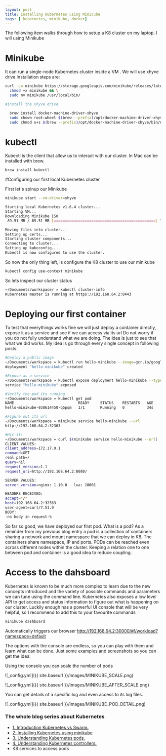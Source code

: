```yaml
---
layout: post
title: Installing Kubernetes using Minicube
tags: [ kubernetes, minikube, docker]
---
```


The following item  walks through how to setup a K8 cluster on my laptop.
I will using Minikube

# Minikube

It can run a single-node Kubernetes cluster inside a VM . We will use xhyve drive
Installation steps are:

```bash
curl -Lo minikube https://storage.googleapis.com/minikube/releases/latest/minikube-darwin-amd64 && \
  chmod +x minikube && \
  sudo mv minikube /usr/local/bin/

#install the xhyve drive

  brew install docker-machine-driver-xhyve
  sudo chown root:wheel $(brew --prefix)/opt/docker-machine-driver-xhyve/bin/docker-machine-driver-xhyve
  sudo chmod u+s $(brew --prefix)/opt/docker-machine-driver-xhyve/bin/docker-machine-driver-xhyve
```

# kubectl

Kubectl is the client that allow us to interact with our cluster. In Mac can be installed with brew.

```bash
brew install kubectl
```

#Configuring our first local Kubernetes cluster

First let´s spinup our Minikube

```bash
minikube start --vm-driver=xhyve

Starting local Kubernetes v1.6.4 cluster...
Starting VM...
Downloading Minikube ISO
 89.51 MB / 89.51 MB [==============================================] 100.00% 0s

Moving files into cluster...
Setting up certs...
Starting cluster components...
Connecting to cluster...
Setting up kubeconfig...
Kubectl is now configured to use the cluster.
```

So now the only thing left, is configure the K8 cluster to use our minikube

```bash
kubectl config use-context minikube
```

So lets inspect our cluster status

```bash
~/Documents/workspace/ » kubectl cluster-info
Kubernetes master is running at https://192.168.64.2:8443
```

# Deploying our first container

To test that everythings works fine we will just deploy a container directly, expose it as a service and see if we can access via its url
Do not worry if you do not fully understand what we are doing. The idea is just to see that what we did works.
My idea is go through every single concept in following posts.

```bash
#Deploy a public image
~/Documents/workspace » kubectl run hello-minikube --image=gcr.io/google_containers/echoserver:1.4 --port=8080
deployment "hello-minikube" created

#Expose as a service
~/Documents/workspace » kubectl expose deployment hello-minikube --type=NodePort    
service "hello-minikube" exposed

#Verify the pod its running
~/Documents/workspace » kubectl get pod                                                          
NAME                             READY     STATUS    RESTARTS   AGE
hello-minikube-938614450-q5pqm   1/1       Running   0          34s

#Figure out its url
~/Documents/workspace » minikube service hello-minikube --url  
http://192.168.64.2:32363

#Hit it!
~/Documents/workspace » curl $(minikube service hello-minikube --url)
CLIENT VALUES:
client_address=172.17.0.1
command=GET
real path=/
query=nil
request_version=1.1
request_uri=http://192.168.64.2:8080/

SERVER VALUES:
server_version=nginx: 1.10.0 - lua: 10001

HEADERS RECEIVED:
accept=*/*
host=192.168.64.2:32363
user-agent=curl/7.51.0
BODY:
-no body in request-%
```

So far so good, we have deployed our first pod. What is a pod? As a reminder from my previous blog entry a pod is a collection of containers sharing a network and mount namespace that we can deploy in K8.
The containers share namespace, IP and ports. PODs can be reached even across different nodes within the cluster.
Keeping a relation one to one between pod and container is a good idea to reduce coupling.

# Access to the dahsboard

Kubernetes is known to be much more complex to learn due to the new concepts introduced and the variety of possible commands and parameters we can tune using the command line. Kubernetes also exposes a low level API to get access and status information to figure out what is happening on our cluster.  Luckily enough has a powerful UI console that will be very helpful, so I recommend to add this to your
favourite commands

```bash
minikube dashboard
```
Automatically triggers our browser http://192.168.64.2:30000/#!/workload?namespace=default

The options with the console are endless, so you can play with them and learn what can be done.
Just some examples and screenshots so you can get the idea:

Using the console you can scale the number of pods

![_config.yml]({{ site.baseurl }}/images/MINIKUBE_SCALE.png)

![_config.yml]({{ site.baseurl }}/images/MINIKUBE_AFTER_SCALE.png)

You can get details of a specific log and even access to its log files.

![_config.yml]({{ site.baseurl }}/images/MINIKUBE_POD_DETAIL.png)


### The whole blog series about Kubernetes

+ [1. Introduction Kubernetes vs Swarm.][1]
+ [2. Installing Kubernetes using minikube][2]
+ [3. Understanding Kubernetes pods.][3]
+ [4. Understanding Kubernetes controllers.][4]
+ K8 services to access pods

[1]: https://mfarache.github.io/mfarache/Introduction-Kubernetes-compared-Swarm/
[2]:https://mfarache.github.io/mfarache/Installing-Kubernetes-using-Minikube/
[3]:https://mfarache.github.io/mfarache/Understanding-Kubernetes-Pods/
[4]:https://mfarache.github.io/mfarache/Understanding-Kubernetes-Controllers/
